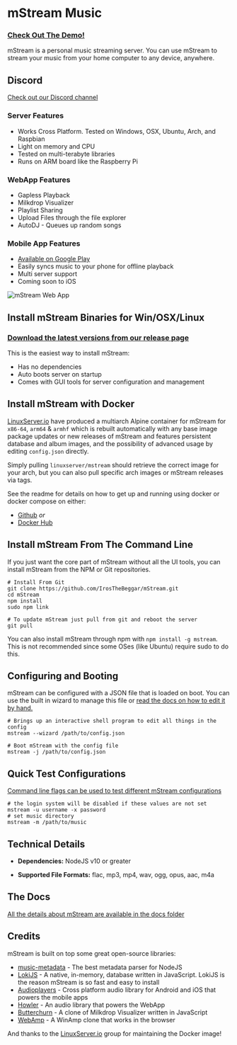 # mStream Music

### [Check Out The Demo!](https://demo.mstream.io/)

mStream is a personal music streaming server.  You can use mStream to stream your music from your home computer to any device, anywhere.

## Discord

[Check out our Discord channel](https://discord.gg/AM896Rr)

### Server Features
* Works Cross Platform. Tested on Windows, OSX, Ubuntu, Arch, and Raspbian
* Light on memory and CPU
* Tested on multi-terabyte libraries
* Runs on ARM board like the Raspberry Pi

### WebApp Features
* Gapless Playback
* Milkdrop Visualizer
* Playlist Sharing
* Upload Files through the file explorer
* AutoDJ - Queues up random songs

### Mobile App Features
* [Available on Google Play](https://play.google.com/store/apps/details?id=mstream.music)
* Easily syncs music to your phone for offline playback
* Multi server support
* Coming soon to iOS

![mStream Web App](/public/img/designs/mstreamv4.png?raw=true)

## Install mStream Binaries for Win/OSX/Linux

### [Download the latest versions from our release page](https://github.com/IrosTheBeggar/mStream/releases)

This is the easiest way to install mStream:

* Has no dependencies
* Auto boots server on startup
* Comes with GUI tools for server configuration and management

## Install mStream with Docker

[LinuxServer.io](https://www.linuxserver.io/) have produced a multiarch Alpine container for mStream for `x86-64`, `arm64` & `armhf` which is rebuilt automatically with any base image package updates or new releases of mStream and features persistent database and album images, and the possibility of advanced usage by editing `config.json` directly.

Simply pulling `linuxserver/mstream` should retrieve the correct image for your arch, but you can also pull specific arch images or mStream releases via tags.

See the readme for details on how to get up and running using docker or docker compose on either: 

* [Github](https://github.com/linuxserver/docker-mstream) *or*
* [Docker Hub](https://hub.docker.com/r/linuxserver/mstream)

## Install mStream From The Command Line

If you just want the core part of mStream without all the UI tools, you can install mStream from the NPM or Git repositories. 

```shell
# Install From Git
git clone https://github.com/IrosTheBeggar/mStream.git
cd mStream
npm install
sudo npm link 

# To update mStream just pull from git and reboot the server
git pull
```

You can also install mStream through npm with `npm install -g mstream`. This is not recommended since some OSes (like Ubuntu) require sudo to do this.

## Configuring and Booting

mStream can be configured with a JSON file that is loaded on boot. You can use the built in wizard to manage this file or [read the docs on how to edit it by hand.](docs/json_config.md)

```shell
# Brings up an interactive shell program to edit all things in the config
mstream --wizard /path/to/config.json

# Boot mStream with the config file
mstream -j /path/to/config.json
```

## Quick Test Configurations

[Command line flags can be used to test different mStream configurations](docs/cli_arguments.md)

```shell
# the login system will be disabled if these values are not set
mstream -u username -x password
# set music directory
mstream -m /path/to/music
```

## Technical Details

* **Dependencies:** NodeJS v10 or greater

* **Supported File Formats:** flac, mp3, mp4, wav, ogg, opus, aac, m4a

## The Docs

[All the details about mStream are available in the docs folder](docs/)

## Credits

mStream is built on top some great open-source libraries:

* [music-metadata](https://github.com/Borewit/music-metadata) - The best metadata parser for NodeJS
* [LokiJS](https://github.com/techfort/LokiJS) - A native, in-memory, database written in JavaScript.  LokiJS is the reason mStream is so fast and easy to install
* [Audioplayers](https://github.com/luanpotter/audioplayers) - Cross platform audio library for Android and iOS that powers the mobile apps
* [Howler](https://github.com/goldfire/howler.js) - An audio library that powers the WebApp
* [Butterchurn](https://github.com/jberg/butterchurn) - A clone of Milkdrop Visualizer written in JavaScript
* [WebAmp](https://github.com/captbaritone/webamp) - A WinAmp clone that works in the browser


And thanks to the [LinuxServer.io](https://www.linuxserver.io/) group for maintaining the Docker image!
